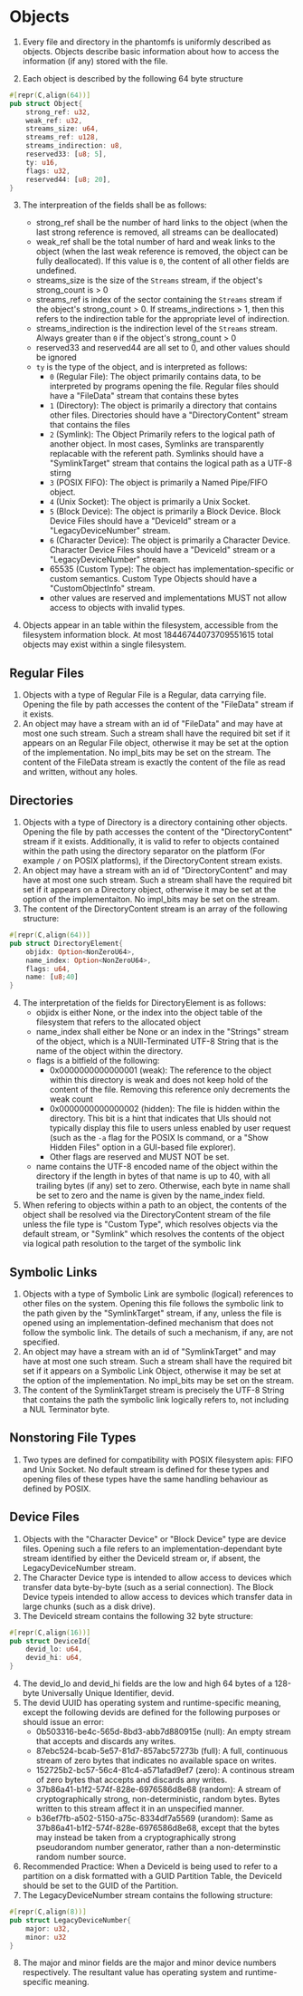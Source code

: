 # Objects 

1. Every file and directory in the phantomfs is uniformly described as objects. Objects describe basic information about how to access the information (if any) stored with the file.

2. Each object is described by the following 64 byte structure
```rust
#[repr(C,align(64))]
pub struct Object{
    strong_ref: u32,
    weak_ref: u32, 
    streams_size: u64,
    streams_ref: u128,
    streams_indirection: u8,
    reserved33: [u8; 5],
    ty: u16,
    flags: u32,
    reserved44: [u8; 20],
}
```

3. The interpreation of the fields shall be as follows:
    - strong_ref shall be the number of hard links to the object (when the last strong reference is removed, all streams can be deallocated)
    - weak_ref shall be the total number of hard and weak links to the object (when the last weak reference is removed, the object can be fully deallocated). If this value is `0`, the content of all other fields are undefined.
    - streams_size is the size of the `Streams` stream, if the object's strong_count is > 0
    - streams_ref is index of the sector containing the `Streams` stream if the object's strong_count > 0. If streams_indirections > 1, then this refers to the indirection table for the appropriate level of indirection.
    - streams_indirection is the indirection level of the `Streams` stream. Always greater than `0` if the object's strong_count > 0 
    - reserved33 and reserved44 are all set to 0, and other values should be ignored
    - `ty` is the type of the object, and is interpreted as follows:
        - `0` (Regular File): The object primarily contains data, to be interpreted by programs opening the file. Regular files should have a "FileData" stream that contains these bytes
        - `1` (Directory): The object is primarily a directory that contains other files. Directories should have a "DirectoryContent" stream that contains the files
        - `2` (Symlink): The Object Primarily refers to the logical path of another object. In most cases, Symlinks are transparently replacable with the referent path. Symlinks should have a "SymlinkTarget" stream that contains the logical path as a UTF-8 stirng
        - `3` (POSIX FIFO): The object is primarily a Named Pipe/FIFO object. 
        - `4` (Unix Socket): The object is primarily a Unix Socket. 
        - `5` (Block Device): The object is primarily a Block Device. Block Device Files should have a "DeviceId" stream or a "LegacyDeviceNumber" stream.
        - `6` (Character Device): The object is primarily a Character Device. Character Device Files should have a "DeviceId" stream or a "LegacyDeviceNumber" stream.
        - 65535 (Custom Type): The object has implementation-specific or custom semantics. Custom Type Objects should have a "CustomObjectInfo" stream.
        - other values are reserved and implementations MUST not allow access to objects with invalid types. 

4. Objects appear in an table within the filesystem, accessible from the filesystem information block. At most 18446744073709551615 total objects may exist within a single filesystem.

## Regular Files

1. Objects with a type of Regular File is a Regular, data carrying file. Opening the file by path accesses the content of the "FileData" stream if it exists.
2. An object may have a stream with an id of "FileData" and may have at most one such stream. Such a stream shall have the required bit set if it appears on an Regular File object, otherwise it may be set at the option of the implementation. No impl_bits may be set on the stream. The content of the FileData stream is exactly the content of the file as read and written, without any holes.

## Directories

1. Objects with a type of Directory is a directory containing other objects. Opening the file by path accesses the content of the "DirectoryContent" stream if it exists. Additionally, it is valid to refer to objects contained within the path using the directory separator on the platform (For example `/` on POSIX platforms), if the DirectoryContent stream exists.
2. An object may have a stream with an id of "DirectoryContent" and may have at most one such stream. Such a stream shall have the required bit set if it appears on a Directory object, otherwise it may be set at the option of the implementaiton. No impl_bits may be set on the stream. 
3. The content of the DirectoryContent stream is an array of the following structure:
```rust
#[repr(C,align(64))]
pub struct DirectoryElement{
    objidx: Option<NonZeroU64>,
    name_index: Option<NonZeroU64>,
    flags: u64,
    name: [u8;40]
}
```
4. The interpretation of the fields for DirectoryElement is as follows:
    - objidx is either None, or the index into the object table of the filesystem that refers to the allocated object
    - name_index shall either be None or an index in the "Strings" stream of the object, which is a NUll-Terminated UTF-8 String that is the name of the object within the directory. 
    - flags is a bitfield of the following:
        - 0x0000000000000001 (weak): The reference to the object within this directory is weak and does not keep hold of the content of the file. Removing this reference only decrements the weak count
        - 0x0000000000000002 (hidden): The file is hidden within the directory. This bit is a hint that indicates that UIs should not typically display this file to users unless enabled by user request (such as the `-a` flag for the POSIX ls command, or a "Show Hidden Files" option in a GUI-based file explorer).
        - Other flags are reserved and MUST NOT be set.
    - name contains the UTF-8 encoded name of the object within the directory if the length in bytes of that name is up to 40, with all trailing bytes (if any) set to zero. Otherwise, each byte in name shall be set to zero and the name is given by the name_index field.
5. When refering to objects within a path to an object, the contents of the object shall be resolved via the DirectoryContent stream of the file unless the file type is "Custom Type", which resolves objects via the default stream, or "Symlink" which resolves the contents of the object via logical path resolution to the target of the symbolic link


## Symbolic Links

1. Objects with a type of Symbolic Link are symbolic (logical) references to other files on the system. Opening this file follows the symbolic link to the path given by the "SymlinkTarget" stream, if any, unless the file is opened using an implementation-defined mechanism that does not follow the symbolic link. The details of such a mechanism, if any, are not specified.
2. An object may have a stream with an id of "SymlinkTarget" and may have at most one such stream. Such a stream shall have the required bit set if it appears on a Symbolic Link Object, otherwise it may be set at the option of the implementation. No impl_bits may be set on the stream.
3. The content of the SymlinkTarget stream is precisely the UTF-8 String that contains the path the symbolic link logically refers to, not including a NUL Terminator byte.

## Nonstoring File Types

1. Two types are defined for compatibility with POSIX filesystem apis: FIFO and Unix Socket. No default stream is defined for these types and opening files of these types have the same handling behaviour as defined by POSIX.

## Device Files

1. Objects with the "Character Device" or "Block Device" type are device files. Opening such a file refers to an implementation-dependant byte stream identified by either the DeviceId stream or, if absent, the LegacyDeviceNumber stream.
2. The Character Device type is intended to allow access to devices which transfer data byte-by-byte (such as a serial connection). The Block Device typeis intended to allow access to devices which transfer data in large chunks (such as a disk drive).
3. The DeviceId stream contains the following 32 byte structure:
```rust
#[repr(C,align(16))]
pub struct DeviceId{
    devid_lo: u64,
    devid_hi: u64,
}
```
4. The devid_lo and devid_hi fields are the low and high 64 bytes of a 128-byte Universally Unique Identifier, devid.
5. The devid UUID has operating system and runtime-specific meaning, except the following devids are defined for the following purposes or should issue an error:
    - 0b503316-be4c-565d-8bd3-abb7d880915e (null): An empty stream that accepts and discards any writes.
    - 87ebc524-bcab-5e57-81d7-857abc57273b (full): A full, continuous stream of zero bytes that indicates no available space on writes.
    - 152725b2-bc57-56c4-81c4-a571afad9ef7 (zero): A continous stream of zero bytes that accepts and discards any writes.
    - 37b86a41-b1f2-574f-828e-6976586d8e68 (random): A stream of cryptographically strong, non-deterministic, random bytes. Bytes written to this stream affect it in an unspecified manner.
    - b36ef7fb-a502-5150-a75c-8334df7a5569 (urandom): Same as 37b86a41-b1f2-574f-828e-6976586d8e68, except that the bytes may instead be taken from a cryptographically strong pseudorandom number generator, rather than a non-determinstic random number source.
6. Recommended Practice: When a DeviceId is being used to refer to a partition on a disk formatted with a GUID Partition Table, the DeviceId should be set to the GUID of the Partition. 
7. The LegacyDeviceNumber stream contains the following structure:
```rust
#[repr(C,align(8))]
pub struct LegacyDeviceNumber{
    major: u32,
    minor: u32
}
```
8. The major and minor fields are the major and minor device numbers respectively. The resultant value has operating system and runtime-specific meaning.
